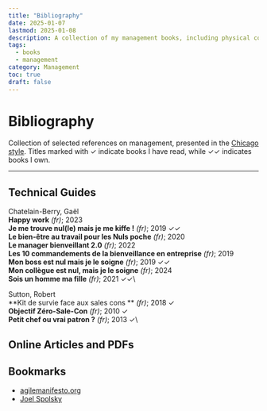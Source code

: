 ```yaml
---
title: "Bibliography"
date: 2025-01-07
lastmod: 2025-01-08
description: A collection of my management books, including physical copies, local PDFs, online resources, and other formats, to document and explore various aspects of management.
tags:
  - books
  - management
category: Management
toc: true
draft: false
---
```

# Bibliography
Collection of selected references on management, presented in the [Chicago style](/codex/chicago-style). Titles marked with ✓ indicate books I have read, while ✓✓ indicates books I own.

---

## Technical Guides


Chatelain-Berry, Gaël\
**Happy work** _(fr)_; 2023\
**Je me trouve nul(le) mais je me kiffe !** _(fr)_; 2019 ✓✓\
**Le bien-être au travail pour les Nuls poche** _(fr)_; 2020\
**Le manager bienveillant 2.0** _(fr)_; 2022\
**Les 10 commandements de la bienveillance en entreprise** _(fr)_; 2019\
**Mon boss est nul mais je le soigne** _(fr)_; 2019 ✓✓\
**Mon collègue est nul, mais je le soigne** _(fr)_; 2024\
**Sois un homme ma fille** _(fr)_; 2021 ✓✓\

Sutton, Robert\
**Kit de survie face aux sales cons ** _(fr)_; 2018 ✓\
**Objectif Zéro-Sale-Con** _(fr)_; 2010 ✓\
**Petit chef ou vrai patron ?** _(fr)_; 2013 ✓\

## Online Articles and PDFs


## Bookmarks
- [agilemanifesto.org](https://agilemanifesto.org)
- [Joel Spolsky](https://www.joelonsoftware.com)